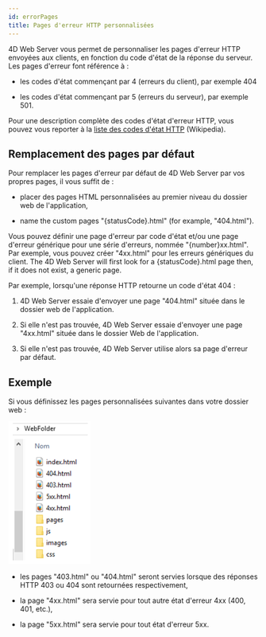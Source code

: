 ```yaml
---
id: errorPages
title: Pages d'erreur HTTP personnalisées
---
```


4D Web Server vous permet de personnaliser les pages d'erreur HTTP envoyées aux clients, en fonction du code d'état de la réponse du serveur. Les pages d'erreur font référence à :

- les codes d'état commençant par 4 (erreurs du client), par exemple 404

- les codes d'état commençant par 5 (erreurs du serveur), par exemple 501.

Pour une description complète des codes d'état d'erreur HTTP, vous pouvez vous reporter à la [liste des codes d'état HTTP](https://en.wikipedia.org/wiki/List_of_HTTP_status_codes) (Wikipedia).

## Remplacement des pages par défaut

Pour remplacer les pages d'erreur par défaut de 4D Web Server par vos propres pages, il vous suffit de :

- placer des pages HTML personnalisées au premier niveau du dossier web de l'application,

- name the custom pages "\{statusCode\}.html" (for example, "404.html").

Vous pouvez définir une page d'erreur par code d'état et/ou une page d'erreur générique pour une série d'erreurs, nommée "{number}xx.html". Par exemple, vous pouvez créer "4xx.html" pour les erreurs génériques du client. The 4D Web Server will first look for a \{statusCode\}.html page then, if it does not exist, a generic page.

Par exemple, lorsqu'une réponse HTTP retourne un code d'état 404 :

1. 4D Web Server essaie d'envoyer une page "404.html" située dans le dossier web de l'application.

2. Si elle n'est pas trouvée, 4D Web Server essaie d'envoyer une page "4xx.html" située dans le dossier Web de l'application.

3. Si elle n'est pas trouvée, 4D Web Server utilise alors sa page d'erreur par défaut.

## Exemple

Si vous définissez les pages personnalisées suivantes dans votre dossier web :

![](../assets/en/WebServer/errorPage.png)

- les pages "403.html" ou "404.html" seront servies lorsque des réponses HTTP 403 ou 404 sont retournées respectivement,

- la page "4xx.html" sera servie pour tout autre état d'erreur 4xx (400, 401, etc.),

- la page "5xx.html" sera servie pour tout état d'erreur 5xx.

